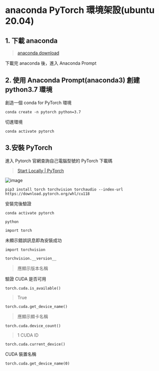 # anaconda PyTorch 環境架設(ubuntu 20.04)

## 1. 下載 anaconda

> [anaconda download](https://www.anaconda.com/download#windows)

下載完 anaconda 後，進入 Anaconda Prompt

## 2. 使用 Anaconda Prompt(anaconda3) 創建 python3.7 環境

創造一個 conda for PyTorch 環境

    conda create -n pytorch python=3.7

切進環境

    conda activate pytorch

## 3.安裝 PyTorch

進入 Pytorch 官網查詢自己電腦型號的 PyTorch 下載碼

> [Start Locally | PyTorch](https://pytorch.org/get-started/locally/)

![image](https://github.com/imlone1y/PyTorch_DeepLearning/assets/136362929/56cf5b25-19ae-4bb5-b9e2-ea51c2296fa7)

    pip3 install torch torchvision torchaudio --index-url https://download.pytorch.org/whl/cu118

安裝完後驗證

    conda activate pytorch
    
    python
    
    import torch
    
未顯示錯誤訊息即為安裝成功

    import torchvision
    
    torchvision.__version__

> 應顯示版本名稱

驗證 CUDA 是否可用

    torch.cuda.is_available()

> True

    torch.cuda.get_device_name()

> 應顯示顯卡名稱

    torch.cuda.device_count()

> 1
CUDA ID

    torch.cuda.current_device()

CUDA 裝置名稱

    torch.cuda.get_device_name(0)



